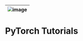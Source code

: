 |![image](https://github.com/Royal-526/PyTorch-Tutorials/blob/master/pytorch.jpg)|
|---|

# PyTorch Tutorials
